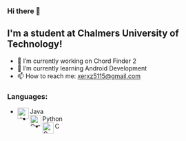### Hi there 👋

## I'm a student at Chalmers University of Technology!
- 🔭 I’m currently working on Chord Finder 2
- 🌱 I’m currently learning Android Development
- 📫 How to reach me: xerxz5115@gmail.com

### Languages:
- <img align="left" alt="Java" width="26px" src="https://image.flaticon.com/icons/png/512/226/226777.png"/>Java
- <img align="left" alt="Python" width="26px" src="https://cdn3.iconfinder.com/data/icons/logos-and-brands-adobe/512/267_Python-512.png"/>Python
- <img align="left" alt="C" width="26px" src="https://cdn.iconscout.com/icon/free/png-512/c-programming-569564.png"/>C
 
